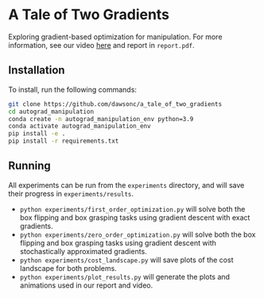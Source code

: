 # A Tale of Two Gradients
Exploring gradient-based optimization for manipulation. For more information, see our video [here](https://youtu.be/GpS5OB7l-dY) and report in `report.pdf`.

## Installation

To install, run the following commands:

```bash
git clone https://github.com/dawsonc/a_tale_of_two_gradients
cd autograd_manipulation
conda create -n autograd_manipulation_env python=3.9
conda activate autograd_manipulation_env
pip install -e .
pip install -r requirements.txt
```

## Running

All experiments can be run from the `experiments` directory, and will save their progress in `experiments/results`.

- `python experiments/first_order_optimization.py` will solve both the box flipping and box grasping tasks using gradient descent with exact gradients.
- `python experiments/zero_order_optimization.py` will solve both the box flipping and box grasping tasks using gradient descent with stochastically approximated gradients. 
- `python experiments/cost_landscape.py` will save plots of the cost landscape for both problems.
- `python experiments/plot_results.py` will generate the plots and animations used in our report and video.
